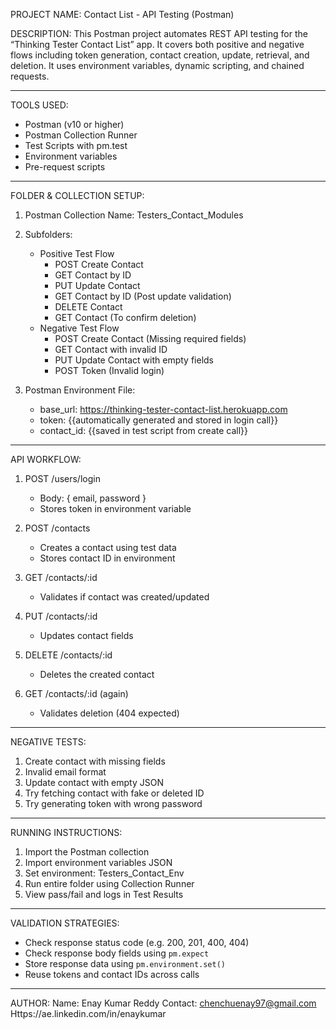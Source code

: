 PROJECT NAME: Contact List - API Testing (Postman)

DESCRIPTION:
This Postman project automates REST API testing for the “Thinking Tester Contact List” app. 
It covers both positive and negative flows including token generation, contact creation, update, retrieval, and deletion.
It uses environment variables, dynamic scripting, and chained requests.

---------------------------------------------------------------
TOOLS USED:

- Postman (v10 or higher)
- Postman Collection Runner
- Test Scripts with pm.test
- Environment variables
- Pre-request scripts

---------------------------------------------------------------
FOLDER & COLLECTION SETUP:

1. Postman Collection Name: Testers_Contact_Modules

2. Subfolders:
   - Positive Test Flow
       - POST Create Contact
       - GET Contact by ID
       - PUT Update Contact
       - GET Contact by ID (Post update validation)
       - DELETE Contact
       - GET Contact (To confirm deletion)
   - Negative Test Flow
       - POST Create Contact (Missing required fields)
       - GET Contact with invalid ID
       - PUT Update Contact with empty fields
       - POST Token (Invalid login)

3. Postman Environment File:
   - base_url: https://thinking-tester-contact-list.herokuapp.com
   - token: {{automatically generated and stored in login call}}
   - contact_id: {{saved in test script from create call}}

---------------------------------------------------------------
API WORKFLOW:

1. POST /users/login 
   - Body: { email, password }
   - Stores token in environment variable

2. POST /contacts
   - Creates a contact using test data
   - Stores contact ID in environment

3. GET /contacts/:id
   - Validates if contact was created/updated

4. PUT /contacts/:id
   - Updates contact fields

5. DELETE /contacts/:id
   - Deletes the created contact

6. GET /contacts/:id (again)
   - Validates deletion (404 expected)

---------------------------------------------------------------
NEGATIVE TESTS:

1. Create contact with missing fields
2. Invalid email format
3. Update contact with empty JSON
4. Try fetching contact with fake or deleted ID
5. Try generating token with wrong password

---------------------------------------------------------------
RUNNING INSTRUCTIONS:

1. Import the Postman collection
2. Import environment variables JSON
3. Set environment: Testers_Contact_Env
4. Run entire folder using Collection Runner
5. View pass/fail and logs in Test Results

---------------------------------------------------------------
VALIDATION STRATEGIES:

- Check response status code (e.g. 200, 201, 400, 404)
- Check response body fields using `pm.expect`
- Store response data using `pm.environment.set()`
- Reuse tokens and contact IDs across calls

---------------------------------------------------------------
AUTHOR:
Name: Enay Kumar Reddy
Contact: chenchuenay97@gmail.com
Https://ae.linkedin.com/in/enaykumar
